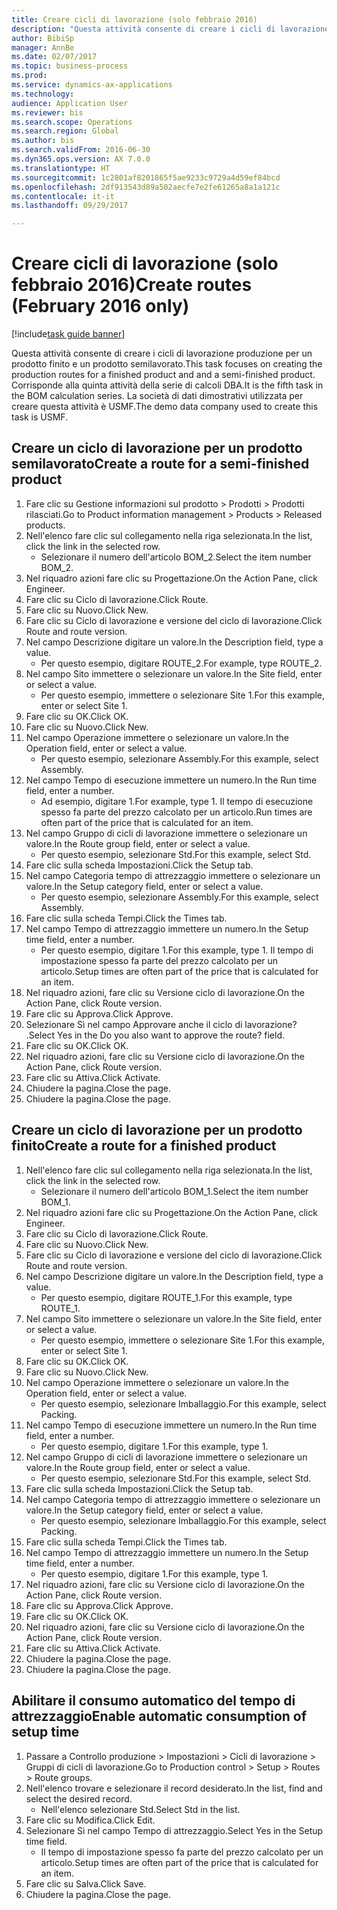 ```yaml
--- 
title: Creare cicli di lavorazione (solo febbraio 2016)
description: "Questa attività consente di creare i cicli di lavorazione produzione per un prodotto finito e un prodotto semilavorato."
author: BibiSp
manager: AnnBe
ms.date: 02/07/2017
ms.topic: business-process
ms.prod: 
ms.service: dynamics-ax-applications
ms.technology: 
audience: Application User
ms.reviewer: bis
ms.search.scope: Operations
ms.search.region: Global
ms.author: bis
ms.search.validFrom: 2016-06-30
ms.dyn365.ops.version: AX 7.0.0
ms.translationtype: HT
ms.sourcegitcommit: 1c2801af8201865f5ae9233c9729a4d59ef84bcd
ms.openlocfilehash: 2df913543d89a502aecfe7e2fe61265a8a1a121c
ms.contentlocale: it-it
ms.lasthandoff: 09/29/2017

---
```

# <a name="create-routes-february-2016-only"></a><span data-ttu-id="d5e1b-103">Creare cicli di lavorazione (solo febbraio 2016)</span><span class="sxs-lookup"><span data-stu-id="d5e1b-103">Create routes (February 2016 only)</span></span>

[!include[task guide banner](../../includes/task-guide-banner.md)]

<span data-ttu-id="d5e1b-104">Questa attività consente di creare i cicli di lavorazione produzione per un prodotto finito e un prodotto semilavorato.</span><span class="sxs-lookup"><span data-stu-id="d5e1b-104">This task focuses on creating the production routes for a finished product and and a semi-finished product.</span></span> <span data-ttu-id="d5e1b-105">Corrisponde alla quinta attività della serie di calcoli DBA.</span><span class="sxs-lookup"><span data-stu-id="d5e1b-105">It is the fifth task in the BOM calculation series.</span></span> <span data-ttu-id="d5e1b-106">La società di dati dimostrativi utilizzata per creare questa attività è USMF.</span><span class="sxs-lookup"><span data-stu-id="d5e1b-106">The demo data company used to create this task is USMF.</span></span>


## <a name="create-a-route-for-a-semi-finished-product"></a><span data-ttu-id="d5e1b-107">Creare un ciclo di lavorazione per un prodotto semilavorato</span><span class="sxs-lookup"><span data-stu-id="d5e1b-107">Create a route for a semi-finished product</span></span>
1. <span data-ttu-id="d5e1b-108">Fare clic su Gestione informazioni sul prodotto > Prodotti > Prodotti rilasciati.</span><span class="sxs-lookup"><span data-stu-id="d5e1b-108">Go to Product information management > Products > Released products.</span></span>
2. <span data-ttu-id="d5e1b-109">Nell'elenco fare clic sul collegamento nella riga selezionata.</span><span class="sxs-lookup"><span data-stu-id="d5e1b-109">In the list, click the link in the selected row.</span></span>
    * <span data-ttu-id="d5e1b-110">Selezionare il numero dell'articolo BOM_2.</span><span class="sxs-lookup"><span data-stu-id="d5e1b-110">Select the item number BOM_2.</span></span>  
3. <span data-ttu-id="d5e1b-111">Nel riquadro azioni fare clic su Progettazione.</span><span class="sxs-lookup"><span data-stu-id="d5e1b-111">On the Action Pane, click Engineer.</span></span>
4. <span data-ttu-id="d5e1b-112">Fare clic su Ciclo di lavorazione.</span><span class="sxs-lookup"><span data-stu-id="d5e1b-112">Click Route.</span></span>
5. <span data-ttu-id="d5e1b-113">Fare clic su Nuovo.</span><span class="sxs-lookup"><span data-stu-id="d5e1b-113">Click New.</span></span>
6. <span data-ttu-id="d5e1b-114">Fare clic su Ciclo di lavorazione e versione del ciclo di lavorazione.</span><span class="sxs-lookup"><span data-stu-id="d5e1b-114">Click Route and route version.</span></span>
7. <span data-ttu-id="d5e1b-115">Nel campo Descrizione digitare un valore.</span><span class="sxs-lookup"><span data-stu-id="d5e1b-115">In the Description field, type a value.</span></span>
    * <span data-ttu-id="d5e1b-116">Per questo esempio, digitare ROUTE_2.</span><span class="sxs-lookup"><span data-stu-id="d5e1b-116">For example, type ROUTE_2.</span></span>  
8. <span data-ttu-id="d5e1b-117">Nel campo Sito immettere o selezionare un valore.</span><span class="sxs-lookup"><span data-stu-id="d5e1b-117">In the Site field, enter or select a value.</span></span>
    * <span data-ttu-id="d5e1b-118">Per questo esempio, immettere o selezionare Site 1.</span><span class="sxs-lookup"><span data-stu-id="d5e1b-118">For this example, enter or select Site 1.</span></span>  
9. <span data-ttu-id="d5e1b-119">Fare clic su OK.</span><span class="sxs-lookup"><span data-stu-id="d5e1b-119">Click OK.</span></span>
10. <span data-ttu-id="d5e1b-120">Fare clic su Nuovo.</span><span class="sxs-lookup"><span data-stu-id="d5e1b-120">Click New.</span></span>
11. <span data-ttu-id="d5e1b-121">Nel campo Operazione immettere o selezionare un valore.</span><span class="sxs-lookup"><span data-stu-id="d5e1b-121">In the Operation field, enter or select a value.</span></span>
    * <span data-ttu-id="d5e1b-122">Per questo esempio, selezionare Assembly.</span><span class="sxs-lookup"><span data-stu-id="d5e1b-122">For this example, select Assembly.</span></span>  
12. <span data-ttu-id="d5e1b-123">Nel campo Tempo di esecuzione immettere un numero.</span><span class="sxs-lookup"><span data-stu-id="d5e1b-123">In the Run time field, enter a number.</span></span>
    * <span data-ttu-id="d5e1b-124">Ad esempio, digitare 1.</span><span class="sxs-lookup"><span data-stu-id="d5e1b-124">For example, type 1.</span></span> <span data-ttu-id="d5e1b-125">Il tempo di esecuzione spesso fa parte del prezzo calcolato per un articolo.</span><span class="sxs-lookup"><span data-stu-id="d5e1b-125">Run times are often part of the price that is calculated for an item.</span></span>  
13. <span data-ttu-id="d5e1b-126">Nel campo Gruppo di cicli di lavorazione immettere o selezionare un valore.</span><span class="sxs-lookup"><span data-stu-id="d5e1b-126">In the Route group field, enter or select a value.</span></span>
    * <span data-ttu-id="d5e1b-127">Per questo esempio, selezionare Std.</span><span class="sxs-lookup"><span data-stu-id="d5e1b-127">For this example, select Std.</span></span>  
14. <span data-ttu-id="d5e1b-128">Fare clic sulla scheda Impostazioni.</span><span class="sxs-lookup"><span data-stu-id="d5e1b-128">Click the Setup tab.</span></span>
15. <span data-ttu-id="d5e1b-129">Nel campo Categoria tempo di attrezzaggio immettere o selezionare un valore.</span><span class="sxs-lookup"><span data-stu-id="d5e1b-129">In the Setup category field, enter or select a value.</span></span>
    * <span data-ttu-id="d5e1b-130">Per questo esempio, selezionare Assembly.</span><span class="sxs-lookup"><span data-stu-id="d5e1b-130">For this example, select Assembly.</span></span>  
16. <span data-ttu-id="d5e1b-131">Fare clic sulla scheda Tempi.</span><span class="sxs-lookup"><span data-stu-id="d5e1b-131">Click the Times tab.</span></span>
17. <span data-ttu-id="d5e1b-132">Nel campo Tempo di attrezzaggio immettere un numero.</span><span class="sxs-lookup"><span data-stu-id="d5e1b-132">In the Setup time field, enter a number.</span></span>
    * <span data-ttu-id="d5e1b-133">Per questo esempio, digitare 1.</span><span class="sxs-lookup"><span data-stu-id="d5e1b-133">For this example, type 1.</span></span> <span data-ttu-id="d5e1b-134">Il tempo di impostazione spesso fa parte del prezzo calcolato per un articolo.</span><span class="sxs-lookup"><span data-stu-id="d5e1b-134">Setup times are often part of the price that is calculated for an item.</span></span>  
18. <span data-ttu-id="d5e1b-135">Nel riquadro azioni, fare clic su Versione ciclo di lavorazione.</span><span class="sxs-lookup"><span data-stu-id="d5e1b-135">On the Action Pane, click Route version.</span></span>
19. <span data-ttu-id="d5e1b-136">Fare clic su Approva.</span><span class="sxs-lookup"><span data-stu-id="d5e1b-136">Click Approve.</span></span>
20. <span data-ttu-id="d5e1b-137">Selezionare Sì nel campo Approvare anche il ciclo di lavorazione? .</span><span class="sxs-lookup"><span data-stu-id="d5e1b-137">Select Yes in the Do you also want to approve the route? field.</span></span>
21. <span data-ttu-id="d5e1b-138">Fare clic su OK.</span><span class="sxs-lookup"><span data-stu-id="d5e1b-138">Click OK.</span></span>
22. <span data-ttu-id="d5e1b-139">Nel riquadro azioni, fare clic su Versione ciclo di lavorazione.</span><span class="sxs-lookup"><span data-stu-id="d5e1b-139">On the Action Pane, click Route version.</span></span>
23. <span data-ttu-id="d5e1b-140">Fare clic su Attiva.</span><span class="sxs-lookup"><span data-stu-id="d5e1b-140">Click Activate.</span></span>
24. <span data-ttu-id="d5e1b-141">Chiudere la pagina.</span><span class="sxs-lookup"><span data-stu-id="d5e1b-141">Close the page.</span></span>
25. <span data-ttu-id="d5e1b-142">Chiudere la pagina.</span><span class="sxs-lookup"><span data-stu-id="d5e1b-142">Close the page.</span></span>

## <a name="create-a-route-for-a-finished-product"></a><span data-ttu-id="d5e1b-143">Creare un ciclo di lavorazione per un prodotto finito</span><span class="sxs-lookup"><span data-stu-id="d5e1b-143">Create a route for a finished product</span></span>
1. <span data-ttu-id="d5e1b-144">Nell'elenco fare clic sul collegamento nella riga selezionata.</span><span class="sxs-lookup"><span data-stu-id="d5e1b-144">In the list, click the link in the selected row.</span></span>
    * <span data-ttu-id="d5e1b-145">Selezionare il numero dell'articolo BOM_1.</span><span class="sxs-lookup"><span data-stu-id="d5e1b-145">Select the item number BOM_1.</span></span>  
2. <span data-ttu-id="d5e1b-146">Nel riquadro azioni fare clic su Progettazione.</span><span class="sxs-lookup"><span data-stu-id="d5e1b-146">On the Action Pane, click Engineer.</span></span>
3. <span data-ttu-id="d5e1b-147">Fare clic su Ciclo di lavorazione.</span><span class="sxs-lookup"><span data-stu-id="d5e1b-147">Click Route.</span></span>
4. <span data-ttu-id="d5e1b-148">Fare clic su Nuovo.</span><span class="sxs-lookup"><span data-stu-id="d5e1b-148">Click New.</span></span>
5. <span data-ttu-id="d5e1b-149">Fare clic su Ciclo di lavorazione e versione del ciclo di lavorazione.</span><span class="sxs-lookup"><span data-stu-id="d5e1b-149">Click Route and route version.</span></span>
6. <span data-ttu-id="d5e1b-150">Nel campo Descrizione digitare un valore.</span><span class="sxs-lookup"><span data-stu-id="d5e1b-150">In the Description field, type a value.</span></span>
    * <span data-ttu-id="d5e1b-151">Per questo esempio, digitare ROUTE_1.</span><span class="sxs-lookup"><span data-stu-id="d5e1b-151">For this example, type ROUTE_1.</span></span>  
7. <span data-ttu-id="d5e1b-152">Nel campo Sito immettere o selezionare un valore.</span><span class="sxs-lookup"><span data-stu-id="d5e1b-152">In the Site field, enter or select a value.</span></span>
    * <span data-ttu-id="d5e1b-153">Per questo esempio, immettere o selezionare Site 1.</span><span class="sxs-lookup"><span data-stu-id="d5e1b-153">For this example, enter or select Site 1.</span></span>  
8. <span data-ttu-id="d5e1b-154">Fare clic su OK.</span><span class="sxs-lookup"><span data-stu-id="d5e1b-154">Click OK.</span></span>
9. <span data-ttu-id="d5e1b-155">Fare clic su Nuovo.</span><span class="sxs-lookup"><span data-stu-id="d5e1b-155">Click New.</span></span>
10. <span data-ttu-id="d5e1b-156">Nel campo Operazione immettere o selezionare un valore.</span><span class="sxs-lookup"><span data-stu-id="d5e1b-156">In the Operation field, enter or select a value.</span></span>
    * <span data-ttu-id="d5e1b-157">Per questo esempio, selezionare Imballaggio.</span><span class="sxs-lookup"><span data-stu-id="d5e1b-157">For this example, select Packing.</span></span>  
11. <span data-ttu-id="d5e1b-158">Nel campo Tempo di esecuzione immettere un numero.</span><span class="sxs-lookup"><span data-stu-id="d5e1b-158">In the Run time field, enter a number.</span></span>
    * <span data-ttu-id="d5e1b-159">Per questo esempio, digitare 1.</span><span class="sxs-lookup"><span data-stu-id="d5e1b-159">For this example, type 1.</span></span>  
12. <span data-ttu-id="d5e1b-160">Nel campo Gruppo di cicli di lavorazione immettere o selezionare un valore.</span><span class="sxs-lookup"><span data-stu-id="d5e1b-160">In the Route group field, enter or select a value.</span></span>
    * <span data-ttu-id="d5e1b-161">Per questo esempio, selezionare Std.</span><span class="sxs-lookup"><span data-stu-id="d5e1b-161">For this example, select Std.</span></span>  
13. <span data-ttu-id="d5e1b-162">Fare clic sulla scheda Impostazioni.</span><span class="sxs-lookup"><span data-stu-id="d5e1b-162">Click the Setup tab.</span></span>
14. <span data-ttu-id="d5e1b-163">Nel campo Categoria tempo di attrezzaggio immettere o selezionare un valore.</span><span class="sxs-lookup"><span data-stu-id="d5e1b-163">In the Setup category field, enter or select a value.</span></span>
    * <span data-ttu-id="d5e1b-164">Per questo esempio, selezionare Imballaggio.</span><span class="sxs-lookup"><span data-stu-id="d5e1b-164">For this example, select Packing.</span></span>  
15. <span data-ttu-id="d5e1b-165">Fare clic sulla scheda Tempi.</span><span class="sxs-lookup"><span data-stu-id="d5e1b-165">Click the Times tab.</span></span>
16. <span data-ttu-id="d5e1b-166">Nel campo Tempo di attrezzaggio immettere un numero.</span><span class="sxs-lookup"><span data-stu-id="d5e1b-166">In the Setup time field, enter a number.</span></span>
    * <span data-ttu-id="d5e1b-167">Per questo esempio, digitare 1.</span><span class="sxs-lookup"><span data-stu-id="d5e1b-167">For this example, type 1.</span></span>  
17. <span data-ttu-id="d5e1b-168">Nel riquadro azioni, fare clic su Versione ciclo di lavorazione.</span><span class="sxs-lookup"><span data-stu-id="d5e1b-168">On the Action Pane, click Route version.</span></span>
18. <span data-ttu-id="d5e1b-169">Fare clic su Approva.</span><span class="sxs-lookup"><span data-stu-id="d5e1b-169">Click Approve.</span></span>
19. <span data-ttu-id="d5e1b-170">Fare clic su OK.</span><span class="sxs-lookup"><span data-stu-id="d5e1b-170">Click OK.</span></span>
20. <span data-ttu-id="d5e1b-171">Nel riquadro azioni, fare clic su Versione ciclo di lavorazione.</span><span class="sxs-lookup"><span data-stu-id="d5e1b-171">On the Action Pane, click Route version.</span></span>
21. <span data-ttu-id="d5e1b-172">Fare clic su Attiva.</span><span class="sxs-lookup"><span data-stu-id="d5e1b-172">Click Activate.</span></span>
22. <span data-ttu-id="d5e1b-173">Chiudere la pagina.</span><span class="sxs-lookup"><span data-stu-id="d5e1b-173">Close the page.</span></span>
23. <span data-ttu-id="d5e1b-174">Chiudere la pagina.</span><span class="sxs-lookup"><span data-stu-id="d5e1b-174">Close the page.</span></span>

## <a name="enable-automatic-consumption-of-setup-time"></a><span data-ttu-id="d5e1b-175">Abilitare il consumo automatico del tempo di attrezzaggio</span><span class="sxs-lookup"><span data-stu-id="d5e1b-175">Enable automatic consumption of setup time</span></span>
1. <span data-ttu-id="d5e1b-176">Passare a Controllo produzione > Impostazioni > Cicli di lavorazione > Gruppi di cicli di lavorazione.</span><span class="sxs-lookup"><span data-stu-id="d5e1b-176">Go to Production control > Setup > Routes > Route groups.</span></span>
2. <span data-ttu-id="d5e1b-177">Nell'elenco trovare e selezionare il record desiderato.</span><span class="sxs-lookup"><span data-stu-id="d5e1b-177">In the list, find and select the desired record.</span></span>
    * <span data-ttu-id="d5e1b-178">Nell'elenco selezionare Std.</span><span class="sxs-lookup"><span data-stu-id="d5e1b-178">Select Std in the list.</span></span>  
3. <span data-ttu-id="d5e1b-179">Fare clic su Modifica.</span><span class="sxs-lookup"><span data-stu-id="d5e1b-179">Click Edit.</span></span>
4. <span data-ttu-id="d5e1b-180">Selezionare Sì nel campo Tempo di attrezzaggio.</span><span class="sxs-lookup"><span data-stu-id="d5e1b-180">Select Yes in the Setup time field.</span></span>
    * <span data-ttu-id="d5e1b-181">Il tempo di impostazione spesso fa parte del prezzo calcolato per un articolo.</span><span class="sxs-lookup"><span data-stu-id="d5e1b-181">Setup times are often part of the price that is calculated for an item.</span></span>  
5. <span data-ttu-id="d5e1b-182">Fare clic su Salva.</span><span class="sxs-lookup"><span data-stu-id="d5e1b-182">Click Save.</span></span>
6. <span data-ttu-id="d5e1b-183">Chiudere la pagina.</span><span class="sxs-lookup"><span data-stu-id="d5e1b-183">Close the page.</span></span>


